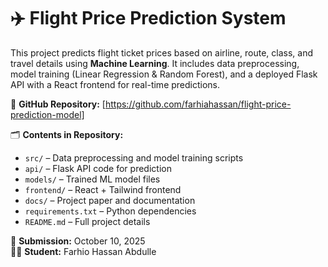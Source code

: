 # ✈️ Flight Price Prediction System

This project predicts flight ticket prices based on airline, route, class, and travel details using **Machine Learning**. It includes data preprocessing, model training (Linear Regression & Random Forest), and a deployed Flask API with a React frontend for real-time predictions.

🔗 **GitHub Repository:** [https://github.com/farhiahassan/flight-price-prediction-model]

🗂️ **Contents in Repository:**
- `src/` – Data preprocessing and model training scripts  
- `api/` – Flask API code for prediction  
- `models/` – Trained ML model files  
- `frontend/` – React + Tailwind frontend  
- `docs/` – Project paper and documentation  
- `requirements.txt` – Python dependencies  
- `README.md` – Full project details

📅 **Submission:** October 10, 2025  
👩‍💻 **Student:** Farhio Hassan Abdulle  
